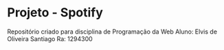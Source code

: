 # Projeto - Spotify
 Repositório criado para disciplina de Programação da Web
 Aluno: Elvis de Oliveira Santiago Ra: 1294300
